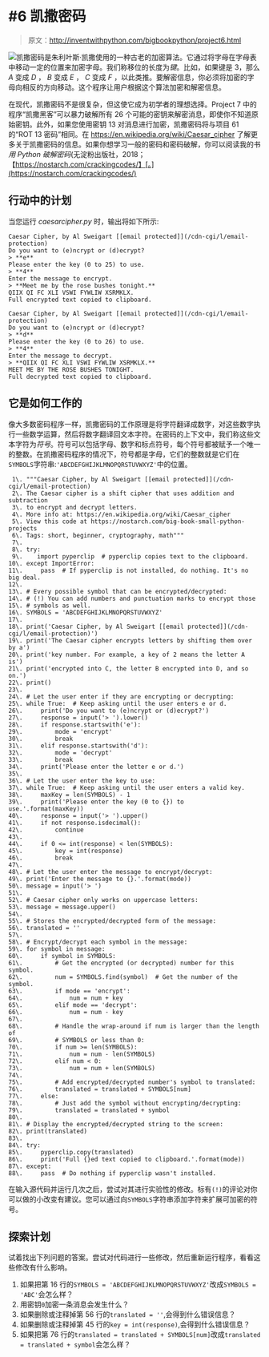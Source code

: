 # #6 凯撒密码

> 原文：<http://inventwithpython.com/bigbookpython/project6.html>

![](../Images/9d995d63aaead72cad01120081eb8f75.png)凯撒密码是朱利叶斯·凯撒使用的一种古老的加密算法。它通过将字母在字母表中移动一定的位置来加密字母。我们称移位的长度为*键*。比如，如果键是 3，那么 *A* 变成 *D* ， *B* 变成 *E* ， *C* 变成 *F* ，以此类推。要解密信息，你必须将加密的字母向相反的方向移动。这个程序让用户根据这个算法加密和解密信息。

在现代，凯撒密码不是很复杂，但这使它成为初学者的理想选择。Project 7 中的程序“凯撒黑客”可以暴力破解所有 26 个可能的密钥来解密消息，即使你不知道原始密钥。此外，如果您使用密钥 13 对消息进行加密，凯撒密码将与项目 61 的“ROT 13 密码”相同。在 https://en.wikipedia.org/wiki/Caesar_cipher 了解更多关于凯撒密码的信息。如果你想学习一般的密码和密码破解，你可以阅读我的书*用 Python 破解密码*(无淀粉出版社，2018；【https://nostarch.com/crackingcodes/】[。](https://nostarch.com/crackingcodes/)

## 行动中的计划

当您运行 *caesarcipher.py* 时，输出将如下所示:

```
Caesar Cipher, by Al Sweigart [[email protected]](/cdn-cgi/l/email-protection)
Do you want to (e)ncrypt or (d)ecrypt?
> **e**
Please enter the key (0 to 25) to use.
> **4**
Enter the message to encrypt.
> **Meet me by the rose bushes tonight.**
QIIX QI FC XLI VSWI FYWLIW XSRMKLX.
Full encrypted text copied to clipboard.

Caesar Cipher, by Al Sweigart [[email protected]](/cdn-cgi/l/email-protection)
Do you want to (e)ncrypt or (d)ecrypt?
> **d**
Please enter the key (0 to 26) to use.
> **4**
Enter the message to decrypt.
> **QIIX QI FC XLI VSWI FYWLIW XSRMKLX.**
MEET ME BY THE ROSE BUSHES TONIGHT.
Full decrypted text copied to clipboard.
```

## 它是如何工作的

像大多数密码程序一样，凯撒密码的工作原理是将字符翻译成数字，对这些数字执行一些数学运算，然后将数字翻译回文本字符。在密码的上下文中，我们称这些文本字符为*符号*。符号可以包括字母、数字和标点符号，每个符号都被赋予一个唯一的整数。在凯撒密码程序的情况下，符号都是字母，它们的整数就是它们在`SYMBOLS`字符串:`'ABCDEFGHIJKLMNOPQRSTUVWXYZ'`中的位置。

```
 1\. """Caesar Cipher, by Al Sweigart [[email protected]](/cdn-cgi/l/email-protection)
 2\. The Caesar cipher is a shift cipher that uses addition and subtraction
 3\. to encrypt and decrypt letters.
 4\. More info at: https://en.wikipedia.org/wiki/Caesar_cipher
 5\. View this code at https://nostarch.com/big-book-small-python-projects
 6\. Tags: short, beginner, cryptography, math"""
 7\. 
 8\. try:
 9\.    import pyperclip  # pyperclip copies text to the clipboard.
10\. except ImportError:
11\.     pass  # If pyperclip is not installed, do nothing. It's no big deal.
12\. 
13\. # Every possible symbol that can be encrypted/decrypted:
14\. # (!) You can add numbers and punctuation marks to encrypt those
15\. # symbols as well.
16\. SYMBOLS = 'ABCDEFGHIJKLMNOPQRSTUVWXYZ'
17\. 
18\. print('Caesar Cipher, by Al Sweigart [[email protected]](/cdn-cgi/l/email-protection)')
19\. print('The Caesar cipher encrypts letters by shifting them over by a')
20\. print('key number. For example, a key of 2 means the letter A is')
21\. print('encrypted into C, the letter B encrypted into D, and so on.')
22\. print()
23\. 
24\. # Let the user enter if they are encrypting or decrypting:
25\. while True:  # Keep asking until the user enters e or d.
26\.     print('Do you want to (e)ncrypt or (d)ecrypt?')
27\.     response = input('> ').lower()
28\.     if response.startswith('e'):
29\.         mode = 'encrypt'
30\.         break
31\.     elif response.startswith('d'):
32\.         mode = 'decrypt'
33\.         break
34\.     print('Please enter the letter e or d.')
35\. 
36\. # Let the user enter the key to use:
37\. while True:  # Keep asking until the user enters a valid key.
38\.     maxKey = len(SYMBOLS) - 1
39\.     print('Please enter the key (0 to {}) to use.'.format(maxKey))
40\.     response = input('> ').upper()
41\.     if not response.isdecimal():
42\.         continue
43\. 
44\.     if 0 <= int(response) < len(SYMBOLS):
45\.         key = int(response)
46\.         break
47\. 
48\. # Let the user enter the message to encrypt/decrypt:
49\. print('Enter the message to {}.'.format(mode))
50\. message = input('> ')
51\. 
52\. # Caesar cipher only works on uppercase letters:
53\. message = message.upper()
54\. 
55\. # Stores the encrypted/decrypted form of the message:
56\. translated = ''
57\. 
58\. # Encrypt/decrypt each symbol in the message:
59\. for symbol in message:
60\.     if symbol in SYMBOLS:
61\.         # Get the encrypted (or decrypted) number for this symbol.
62\.         num = SYMBOLS.find(symbol)  # Get the number of the symbol.
63\.         if mode == 'encrypt':
64\.             num = num + key
65\.         elif mode == 'decrypt':
66\.             num = num - key
67\. 
68\.         # Handle the wrap-around if num is larger than the length of
69\.         # SYMBOLS or less than 0:
70\.         if num >= len(SYMBOLS):
71\.             num = num - len(SYMBOLS)
72\.         elif num < 0:
73\.             num = num + len(SYMBOLS)
74\. 
75\.         # Add encrypted/decrypted number's symbol to translated:
76\.         translated = translated + SYMBOLS[num]
77\.     else:
78\.         # Just add the symbol without encrypting/decrypting:
79\.         translated = translated + symbol
80\. 
81\. # Display the encrypted/decrypted string to the screen:
82\. print(translated)
83\. 
84\. try:
85\.     pyperclip.copy(translated)
86\.     print('Full {}ed text copied to clipboard.'.format(mode))
87\. except:
88\.     pass  # Do nothing if pyperclip wasn't installed. 
```

在输入源代码并运行几次之后，尝试对其进行实验性的修改。标有`(!)`的评论对你可以做的小改变有建议。您可以通过向`SYMBOLS`字符串添加字符来扩展可加密的符号。

## 探索计划

试着找出下列问题的答案。尝试对代码进行一些修改，然后重新运行程序，看看这些修改有什么影响。

1.  如果把第 16 行的`SYMBOLS = 'ABCDEFGHIJKLMNOPQRSTUVWXYZ'`改成`SYMBOLS = 'ABC'`会怎么样？
2.  用密钥`0`加密一条消息会发生什么？
3.  如果删除或注释掉第 56 行的`translated = ''`,会得到什么错误信息？
4.  如果删除或注释掉第 45 行的`key = int(response)`,会得到什么错误信息？
5.  如果把第 76 行的`translated = translated + SYMBOLS[num]`改成`translated = translated + symbol`会怎么样？
